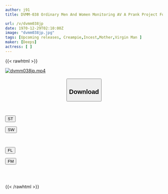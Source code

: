 ```yaml
---
author: j91
title: DVMM-038 Ordinary Men And Women Monitoring AV A Prank Project For A Parent And Son A Mother And Son's "Virginity Coming Out Hot Spring" After 10 Years, I Took A Close-up Coexistence Bath With My Big-breasted Mother, Wearing Just A Towel, And My Virgin Dick Involuntarily Became Fully Erect! Although She Is Confused By Her Son's Virginity Coming Out, She Gently Strokes Him With Her Pussy In Order To Make Him A Full-fledged Man! Forbidden...

url: /v/dvmm038jp
date: 1970-12-29T02:10:00Z
image: "dvmm038jp.jpg"
tags: [Upcoming releases, Creampie,Incest,Mother,Virgin Man	]
maker: [Deeps]
actress: [ ]
---
```



{{< rawhtml >}}

<div class="video" data-videoid="pending_link.html">
    <a href="javascript:;">
        <img src="/v/dvmm038jp/dvmm038jp.jpg" width="WIDTH" height="HEIGHT" alt="dvmm038jp.mp4" loading="lazy">
    </a>
</div>

<script type="text/javascript" src="https://j91.asia/asset/on-demand-pend.js"></script>

<br>
  <link rel="stylesheet" href="https://j91.asia/asset/bs5.css">
  
  <center>
  <button class="btn btn-primary" type="button" data-bs-toggle="collapse" data-bs-target=".multi-collapse" aria-expanded="false" aria-controls="multiCollapseExample1 multiCollapseExample2"><h2>Download</h2></button></center>
</p>
<div class="row">
  <div class="col">
    <div class="collapse multi-collapse" id="multiCollapseExample1">
      <div class="card card-body">
	      	      <br>
<div class="buttons">  
<p><a href="https://j91.asia/pending_link.html" target="_blank"><button class="btn-hover color-3"><i class="fa fa-download"></i> ST</button></a></p>
<p><a href="https://j91.asia/pending_link.html" target="_blank"><button class="btn-hover color-2"><i class="fa fa-download"></i> SW</button></a></p></div>
    </div>
  </div>
</div>
  <div class="col">
    <div class="collapse multi-collapse" id="multiCollapseExample2">
      <div class="card card-body">
	      <br>
<div class="buttons">
<p><a href="https://filelions.online/f/fl_fileid" target="_blank"><button class="btn-hover color-9"><i class="fa fa-download"></i> FL</button></a></p>
<p><a href="https://j91.asia/pending_link.html" target="_blank"><button class="btn-hover color-8"><i class="fa fa-download"></i> FM</button></a></p></div>
<br><br>
      </div>
    </div>
  </div>
</div>

{{< /rawhtml >}}
